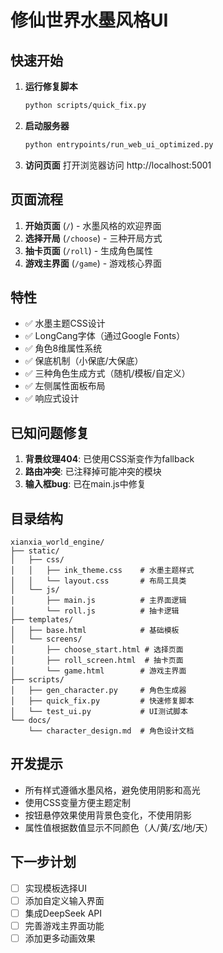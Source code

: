 # 修仙世界水墨风格UI

## 快速开始

1. **运行修复脚本**
   ```bash
   python scripts/quick_fix.py
   ```

2. **启动服务器**
   ```bash
   python entrypoints/run_web_ui_optimized.py
   ```

3. **访问页面**
   打开浏览器访问 http://localhost:5001

## 页面流程

1. **开始页面** (`/`) - 水墨风格的欢迎界面
2. **选择开局** (`/choose`) - 三种开局方式
3. **抽卡页面** (`/roll`) - 生成角色属性
4. **游戏主界面** (`/game`) - 游戏核心界面

## 特性

- ✅ 水墨主题CSS设计
- ✅ LongCang字体（通过Google Fonts）
- ✅ 角色8维属性系统
- ✅ 保底机制（小保底/大保底）
- ✅ 三种角色生成方式（随机/模板/自定义）
- ✅ 左侧属性面板布局
- ✅ 响应式设计

## 已知问题修复

1. **背景纹理404**: 已使用CSS渐变作为fallback
2. **路由冲突**: 已注释掉可能冲突的模块
3. **输入框bug**: 已在main.js中修复

## 目录结构

```
xianxia_world_engine/
├── static/
│   ├── css/
│   │   ├── ink_theme.css    # 水墨主题样式
│   │   └── layout.css       # 布局工具类
│   └── js/
│       ├── main.js          # 主界面逻辑
│       └── roll.js          # 抽卡逻辑
├── templates/
│   ├── base.html            # 基础模板
│   └── screens/
│       ├── choose_start.html # 选择页面
│       ├── roll_screen.html  # 抽卡页面
│       └── game.html        # 游戏主界面
├── scripts/
│   ├── gen_character.py     # 角色生成器
│   ├── quick_fix.py         # 快速修复脚本
│   └── test_ui.py           # UI测试脚本
└── docs/
    └── character_design.md  # 角色设计文档
```

## 开发提示

- 所有样式遵循水墨风格，避免使用阴影和高光
- 使用CSS变量方便主题定制
- 按钮悬停效果使用背景色变化，不使用阴影
- 属性值根据数值显示不同颜色（人/黄/玄/地/天）

## 下一步计划

- [ ] 实现模板选择UI
- [ ] 添加自定义输入界面
- [ ] 集成DeepSeek API
- [ ] 完善游戏主界面功能
- [ ] 添加更多动画效果
